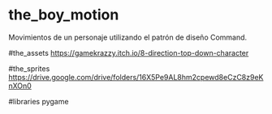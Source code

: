 # the_boy_motion
Movimientos de un personaje utilizando el patrón de diseño Command.

#the_assets
https://gamekrazzy.itch.io/8-direction-top-down-character

#the_sprites
https://drive.google.com/drive/folders/16X5Pe9AL8hm2cpewd8eCzC8z9eKnXOn0

#libraries
pygame

